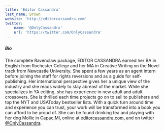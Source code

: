 ```yaml
---
title: 'Editor Cassandra'
last_name: Brown
website: 'http://editorcassandra.com'
twitter:
    name: '@OnlyCassandra'
    url: 'https://twitter.com/OnlyCassandra'
---
```


##### Bio

The complete Ravenclaw package, EDITOR CASSANDRA earned her BA in English from Rochester College and her MA in Creative Writing on the Novel track from Newcastle University. She spent a few years as an agent intern before joining the staff for rights reversions and as a guide for self-publishing. Her international perspective gives her a unique view of the industry and she reads widely to stay abreast of the market. While she specializes in YA editing, she has experience in new adult and adult crossovers. She is thrilled each time projects go on to sell to publishers and top the NYT and USAToday bestseller lists. With a quick turn around time and experience you can trust, your work will be transformed into a book you can afford to be proud of. She can be found drinking tea and playing with her dog Mollie in Capac,MI, online at [editorcassandra.com](http://editorcassandra.com?target=_blank), and on twitter [@OnlyCassandra](https://twitter.com/OnlyCassandra?target=_blank).